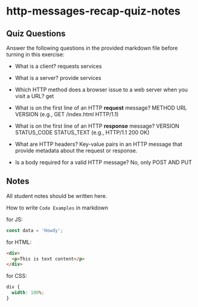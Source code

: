 # http-messages-recap-quiz-notes

## Quiz Questions

Answer the following questions in the provided markdown file before turning in this exercise:

- What is a client?
  requests services
- What is a server?
  provide services
- Which HTTP method does a browser issue to a web server when you visit a URL?
  get
- What is on the first line of an HTTP **request** message?
  METHOD URL VERSION (e.g., GET /index.html HTTP/1.1)

- What is on the first line of an HTTP **response** message?
  VERSION STATUS_CODE STATUS_TEXT (e.g., HTTP/1.1 200 OK)
- What are HTTP headers?
  Key-value pairs in an HTTP message that provide metadata about the request or response.
- Is a body required for a valid HTTP message?
  No, only POST AND PUT

## Notes

All student notes should be written here.

How to write `Code Examples` in markdown

for JS:

```javascript
const data = 'Howdy';
```

for HTML:

```html
<div>
  <p>This is text content</p>
</div>
```

for CSS:

```css
div {
  width: 100%;
}
```
